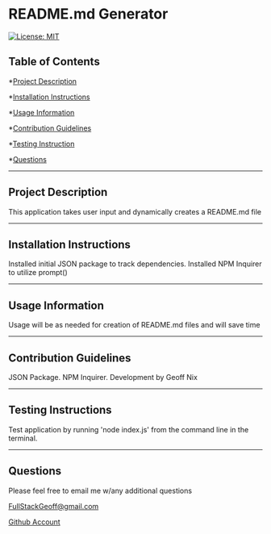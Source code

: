 

 # README.md Generator

[![License: MIT](https://img.shields.io/badge/License-MIT-blue.svg)](https://opensource.org/licenses/MIT)


## Table of Contents 

*[Project Description](#project-description)

*[Installation Instructions](#installation-instructions)

*[Usage Information](#usage-information)

*[Contribution Guidelines](#contribution-guidelines)

*[Testing Instruction](#testing-instructions)

*[Questions](#questions)


_______________________

## Project Description 

This application takes user input and dynamically creates a README.md file


_____________________________

## Installation Instructions 

Installed initial JSON package to track dependencies. Installed NPM Inquirer to utilize prompt()


____________________

## Usage Information 

Usage will be as needed for creation of README.md files and will save time


__________________________

## Contribution Guidelines 

JSON Package. NPM Inquirer. Development by Geoff Nix


_______________________

## Testing Instructions 

Test application by running 'node index.js' from the command line in the terminal.


______________

## Questions 

Please feel free to email me w/any additional questions 

 FullStackGeoff@gmail.com

[Github Account](https://www.Github.com/fsgeoff)
